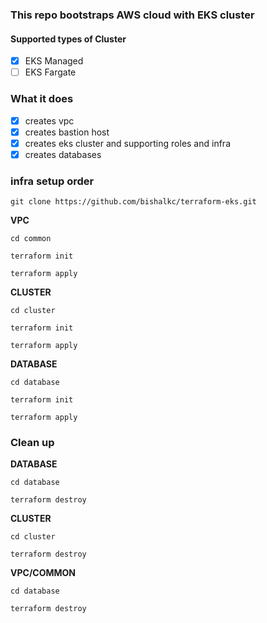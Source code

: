 ### This repo bootstraps AWS cloud with EKS cluster

#### Supported types of Cluster
- [x] EKS Managed
- [ ] EKS Fargate

### What it does
- [x] creates vpc 
- [x] creates bastion host
- [x] creates eks cluster and supporting roles and infra
- [x] creates databases <!--- optional --->

### infra setup order
```shell 
git clone https://github.com/bishalkc/terraform-eks.git
```
**VPC**
```shell 
cd common
```
```shell 
terraform init
``` 
```shell 
terraform apply
```

**CLUSTER**
```shell 
cd cluster
```
```shell 
terraform init
``` 
```shell 
terraform apply
```

**DATABASE** <!--- If needed --->
```shell 
cd database
```
```shell 
terraform init
``` 
```shell 
terraform apply
```


### Clean up
**DATABASE** <!--- If provisioned --->
```shell 
cd database
```
```shell 
terraform destroy
```
**CLUSTER**
```shell 
cd cluster
```
```shell 
terraform destroy
```
**VPC/COMMON**
```shell 
cd database
```
```shell 
terraform destroy
```